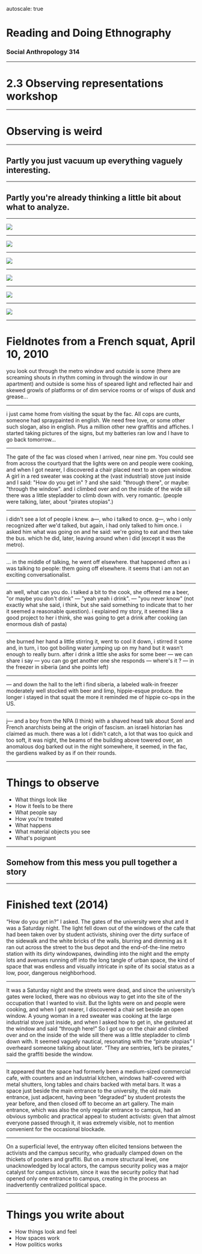 autoscale: true

# Reading and Doing Ethnography

### Social Anthropology 314

---

# 2.3 Observing representations workshop

---

# Observing is weird

---

## Partly you just vacuum up everything vaguely interesting.

---

## Partly you're already thinking a little bit about what to analyze.

---

![](images/representation-workshop/childrens-drawing.jpg)

---

![](images/representation-workshop/book-cover.jpg)

---

![](images/representation-workshop/biblio-feministe.jpg)

---

![](images/representation-workshop/gens.jpg)

---

![](images/representation-workshop/cuisine.jpg)

---

![](images/representation-workshop/squat.jpg)

---

# Fieldnotes from a French squat, April 10, 2010

you look out through the metro window and outside is some (there are screaming shouts in rhythm coming in through the window in our apartment) and outside is some hiss of speared light and reflected hair and skewed growls of platforms or of dim service rooms or of wisps of dusk and grease...

---

i just came home from visiting the squat by the fac. All cops are cunts, someone had spraypainted in english. We need free love, or some other such slogan, also in english. Plus a million other new graffitis and affiches. I started taking pictures of the signs, but my batteries ran low and I have to go back tomorrow...

---

The gate of the fac was closed when I arrived, near nine pm. You could see from across the courtyard that the lights were on and people were cooking, and when I got nearer, I discovered a chair placed next to an open window. A girl in a red sweater was cooking at the (vast industrial) stove just inside and I said: "How do you get in" ? and she said: "through there", or maybe: "through the window". and i climbed over and on the inside of the wide sill there was a little stepladder to climb down with. very romantic. (people were talking, later, about "pirates utopias".)

---

i didn't see a lot of people i knew. a—, who i talked to once. g—, who i only recognized after we'd talked, but again, i had only talked to him once. i asked him what was going on and he said: we're going to eat and then take the bus. which he did, later, leaving around when i did (except it was the metro).

---

... in the middle of talking, he went off elsewhere. that happened often as i was talking to people: them going off elsewhere. it seems that i am not an exciting conversationalist.

---

ah well, what can you do. i talked a bit to the cook, she offered me a beer, "or maybe you don't drink" — "yeah yeah i drink". — "you never know" (not exactly what she said, i think, but she said something to indicate that to her it seemed a reasonable question). i explained my story, it seemed like a good project to her i think, she was going to get a drink after cooking (an enormous dish of pasta)

---

she burned her hand a little stirring it, went to cool it down, i stirred it some and, in turn, i too got boiling water jumping up on my hand but it wasn't enough to really burn. after i drink a little she asks for some beer — we can share i say — you can go get another one she responds — where's it ? — in the freezer in siberia (and she points left) 

---

— and down the hall to the left i find siberia, a labeled walk-in freezer moderately well stocked with beer and limp, hippie-esque produce. the longer i stayed in that squat the more it reminded me of hippie co-ops in the US.

---

j— and a boy from the NPA (I think) with a shaved head talk about Sorel and French anarchists being at the origin of fascism. an israeli historian has claimed as much. there was a lot i didn't catch, a lot that was too quick and too soft, it was night, the beams of the building above towered over, an anomalous dog barked out in the night somewhere, it seemed, in the fac, the gardiens walked by as if on their rounds.

---

# Things to observe

- What things look like
- How it feels to be there
- What people say
- How you're treated
- What happens
- What material objects you see
- What's poignant

---

## Somehow from this mess you pull together a story

---

# Finished text (2014)

“How do you get in?” I asked. The gates of the university were shut and it was a Saturday night. The light fell down out of the windows of the cafe that had been taken over by student activists, shining over the dirty surface of the sidewalk and the white bricks of the walls, blurring and dimming as it ran out across the street to the bus depot and the end-of-the-line metro station with its dirty windowpanes, dwindling into the night and the empty lots and avenues running off into the long tangle of urban space, the kind of space that was endless and visually intricate in spite of its social status as a low, poor, dangerous neighborhood. 

---

It was a Saturday night and the streets were dead, and since the university’s gates were locked, there was no obvious way to get into the site of the occupation that I wanted to visit. But the lights were on and people were cooking, and when I got nearer, I discovered a chair set beside an open window. A young woman in a red sweater was cooking at the large industrial stove just inside, and when I asked how to get in, she gestured at the window and said “through here!” So I got up on the chair and climbed over and on the inside of the wide sill there was a little stepladder to climb down with. It seemed vaguely nautical, resonating with the “pirate utopias” I overheard someone talking about later. “They are sentries, let’s be pirates,” said the graffiti beside the window.

---

It appeared that the space had formerly been a medium-sized commercial cafe, with counters and an industrial kitchen, windows half-covered with metal shutters, long tables and chairs backed with metal bars. It was a space just beside the main entrance to the university, the old main entrance, just adjacent, having been “degraded” by student protests the year before, and then closed off to become an art gallery. The main entrance, which was also the only regular entrance to campus, had an obvious symbolic and practical appeal to student activists: given that almost everyone passed through it, it was extremely visible, not to mention convenient for the occasional blockade. 

---

On a superficial level, the entryway often elicited tensions between the activists and the campus security, who gradually clamped down on the thickets of posters and graffiti. But on a more structural level, one unacknowledged by local actors, the campus security policy was a major catalyst for campus activism, since it was the security policy that had opened only one entrance to campus, creating in the process an inadvertently centralized political space.

---

# Things you write about

- How things look and feel
- How spaces work
- How politics works

